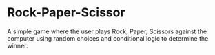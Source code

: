 # Rock-Paper-Scissor
A simple game where the user plays Rock, Paper, Scissors against the computer using random choices and conditional logic to determine the winner.
